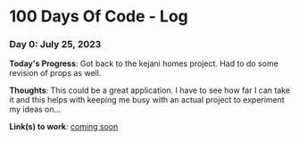 # 100 Days Of Code - Log

### Day 0: July 25, 2023

**Today's Progress**: Got back to the kejani homes project. Had to do some revision of props as well.

**Thoughts**: This could be a great application. I have to see how far I can take it and this helps with keeping me busy with an actual project to experiment my ideas on...

**Link(s) to work**:
[coming soon](https://github.com/pronepoet/)
